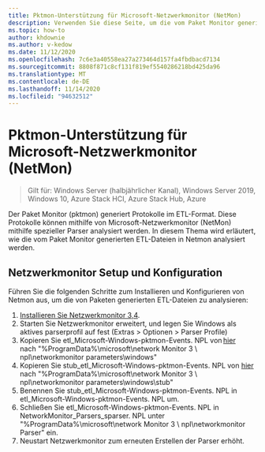 ```yaml
---
title: Pktmon-Unterstützung für Microsoft-Netzwerkmonitor (NetMon)
description: Verwenden Sie diese Seite, um die vom Paket Monitor generierten ETL-Dateien in NetMon zu analysieren.
ms.topic: how-to
author: khdownie
ms.author: v-kedow
ms.date: 11/12/2020
ms.openlocfilehash: 7c6e3a40558ea27a273464d157fa4fbdbacd7134
ms.sourcegitcommit: 8808f871c8cf131f819ef5540286218bd425da96
ms.translationtype: MT
ms.contentlocale: de-DE
ms.lasthandoff: 11/14/2020
ms.locfileid: "94632512"
---
```

# <a name="pktmon-support-for-microsoft-network-monitor-netmon"></a>Pktmon-Unterstützung für Microsoft-Netzwerkmonitor (NetMon)

>Gilt für: Windows Server (halbjährlicher Kanal), Windows Server 2019, Windows 10, Azure Stack HCI, Azure Stack Hub, Azure

Der Paket Monitor (pktmon) generiert Protokolle im ETL-Format. Diese Protokolle können mithilfe von Microsoft-Netzwerkmonitor (NetMon) mithilfe spezieller Parser analysiert werden. In diesem Thema wird erläutert, wie die vom Paket Monitor generierten ETL-Dateien in Netmon analysiert werden.

## <a name="network-monitor-setup-and-configuration"></a>Netzwerkmonitor Setup und Konfiguration

Führen Sie die folgenden Schritte zum Installieren und Konfigurieren von Netmon aus, um die von Paketen generierten ETL-Dateien zu analysieren:

   1. [Installieren Sie Netzwerkmonitor 3,4](/download/4865).
   1. Starten Sie Netzwerkmonitor erweitert, und legen Sie Windows als aktives parserprofil auf fest (Extras > Optionen > Parser Profile)
   1. Kopieren Sie etl_Microsoft-Windows-pktmon-Events. NPL von [hier](https://github.com/microsoft/NetMon_Parsers_for_PacketMon/blob/main/etl_Microsoft-Windows-PktMon-Events.npl)   nach "%ProgramData%\microsoft\network Monitor 3 \ npl\networkmonitor parameters\windows"
   1. Kopieren Sie stub_etl_Microsoft-Windows-pktmon-Events. NPL von [hier](https://github.com/microsoft/NetMon_Parsers_for_PacketMon/blob/main/stub_etl_Microsoft-Windows-PktMon-Events.npl) nach "%ProgramData%\microsoft\network Monitor 3 \ npl\networkmonitor parameters\windows\stub"
   1. Benennen Sie stub_etl_Microsoft-Windows-pktmon-Events. NPL in etl_Microsoft-Windows-pktmon-Events. NPL um.
   1. Schließen Sie etl_Microsoft-Windows-pktmon-Events. NPL in NetworkMonitor_Parsers_sparser. NPL unter "%ProgramData%\microsoft\network Monitor 3 \ npl\networkmonitor Parser" ein.
   1. Neustart Netzwerkmonitor zum erneuten Erstellen der Parser erhöht.

